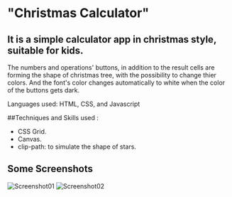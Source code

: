 # "Christmas Calculator" 

## It is a simple calculator app in christmas style, suitable for kids.
The numbers and operations' buttons, in addition to the result cells are forming the shape of christmas tree, with the possibility to change thier colors. And the font's color changes automatically to white when the color of the buttons gets dark.

Languages used: HTML, CSS, and Javascript

##Techniques and Skills used :
- CSS Grid.
- Canvas.
- clip-path: to simulate the shape of stars.

## Some Screenshots
![Screenshot01](https://user-images.githubusercontent.com/93922346/173467021-2b127c00-276a-48b2-8a66-4149b251de3b.jpg)
![Screenshot02](https://user-images.githubusercontent.com/93922346/173467030-0f10618a-b488-4b14-bc44-c61d4658fd1b.jpg)

